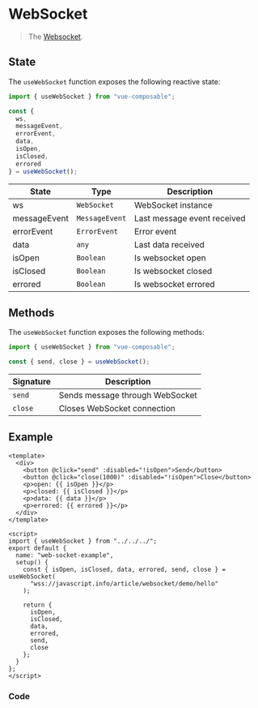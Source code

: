 # WebSocket

> The [Websocket](https://developer.mozilla.org/en-US/docs/Web/API/WebSocket).

## State

The `useWebSocket` function exposes the following reactive state:

```js
import { useWebSocket } from "vue-composable";

const {
  ws,
  messageEvent,
  errorEvent,
  data,
  isOpen,
  isClosed,
  errored
} = useWebSocket();
```

| State        | Type           | Description                 |
| ------------ | -------------- | --------------------------- |
| ws           | `WebSocket`    | WebSocket instance          |
| messageEvent | `MessageEvent` | Last message event received |
| errorEvent   | `ErrorEvent`   | Error event                 |
| data         | `any`          | Last data received          |
| isOpen       | `Boolean`      | Is websocket open           |
| isClosed     | `Boolean`      | Is websocket closed         |
| errored      | `Boolean`      | Is websocket errored        |

## Methods

The `useWebSocket` function exposes the following methods:

```js
import { useWebSocket } from "vue-composable";

const { send, close } = useWebSocket();
```

| Signature | Description                     |
| --------- | ------------------------------- |
| `send`    | Sends message through WebSocket |
| `close`   | Closes WebSocket connection     |

## Example

```vue
<template>
  <div>
    <button @click="send" :disabled="!isOpen">Send</button>
    <button @click="close(1000)" :disabled="!isOpen">Close</button>
    <p>open: {{ isOpen }}</p>
    <p>closed: {{ isClosed }}</p>
    <p>data: {{ data }}</p>
    <p>errored: {{ errored }}</p>
  </div>
</template>

<script>
import { useWebSocket } from "../../../";
export default {
  name: "web-socket-example",
  setup() {
    const { isOpen, isClosed, data, errored, send, close } = useWebSocket(
      "wss://javascript.info/article/websocket/demo/hello"
    );

    return {
      isOpen,
      isClosed,
      data,
      errored,
      send,
      close
    };
  }
};
</script>
```

### Code

<web-socket-example/>
